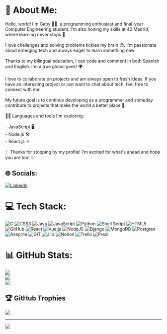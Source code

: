 # 💫 About Me:
Hello, world! I'm Gaby 👩‍💻, a programming enthusiast and final-year Computer Engineering student. I'm also honing my skills at 42 Madrid, where learning never stops 🚀.<br><br>I love challenges and solving problems tickles my brain 😊. I'm passionate about emerging tech and always eager to learn something new.<br><br>Thanks to my bilingual education, I can code and comment in both Spanish and English. I'm a true global geek! 🌍<br><br>I love to collaborate on projects and am always open to fresh ideas. If you have an interesting project or just want to chat about tech, feel free to connect with me!<br><br>My future goal is to continue developing as a programmer and someday contribute to projects that make the world a better place 🌟.<br><br>👩‍💻 Languages and tools I'm exploring:<br><br>- JavaScript 🖥️<br>- Node.js 🛠️<br>- React.js ⚛️<br><br>✨ Thanks for stopping by my profile! I'm excited for what's ahead and hope you are too! ✨


## 🌐 Socials:
[![LinkedIn](https://img.shields.io/badge/LinkedIn-%230077B5.svg?logo=linkedin&logoColor=white)](https://www.linkedin.com/in/gabriela-trabajo-de-rada/) 

# 💻 Tech Stack:
![C](https://img.shields.io/badge/c-%2300599C.svg?style=for-the-badge&logo=c&logoColor=white) ![CSS3](https://img.shields.io/badge/css3-%231572B6.svg?style=for-the-badge&logo=css3&logoColor=white) ![Java](https://img.shields.io/badge/java-%23ED8B00.svg?style=for-the-badge&logo=java&logoColor=white) ![JavaScript](https://img.shields.io/badge/javascript-%23323330.svg?style=for-the-badge&logo=javascript&logoColor=%23F7DF1E) ![Python](https://img.shields.io/badge/python-3670A0?style=for-the-badge&logo=python&logoColor=ffdd54) ![Shell Script](https://img.shields.io/badge/shell_script-%23121011.svg?style=for-the-badge&logo=gnu-bash&logoColor=white) ![HTML5](https://img.shields.io/badge/html5-%23E34F26.svg?style=for-the-badge&logo=html5&logoColor=white) ![GitHub](https://img.shields.io/badge/GitHub-%23121011.svg?style=for-the-badge&logo=github&logoColor=white) ![React](https://img.shields.io/badge/react-%2320232a.svg?style=for-the-badge&logo=react&logoColor=%2361DAFB) ![Vue.js](https://img.shields.io/badge/vuejs-%2335495e.svg?style=for-the-badge&logo=vuedotjs&logoColor=%234FC08D) ![NodeJS](https://img.shields.io/badge/node.js-6DA55F?style=for-the-badge&logo=node.js&logoColor=white) ![Django](https://img.shields.io/badge/django-%23092E20.svg?style=for-the-badge&logo=django&logoColor=white) ![MongoDB](https://img.shields.io/badge/MongoDB-%234ea94b.svg?style=for-the-badge&logo=mongodb&logoColor=white) ![Postgres](https://img.shields.io/badge/postgres-%23316192.svg?style=for-the-badge&logo=postgresql&logoColor=white) ![Aseprite](https://img.shields.io/badge/Aseprite-FFFFFF?style=for-the-badge&logo=Aseprite&logoColor=#7D929E) ![GIT](https://img.shields.io/badge/Git-fc6d26?style=for-the-badge&logo=git&logoColor=white) ![Jira](https://img.shields.io/badge/jira-%230A0FFF.svg?style=for-the-badge&logo=jira&logoColor=white) ![Notion](https://img.shields.io/badge/Notion-%23000000.svg?style=for-the-badge&logo=notion&logoColor=white) ![Trello](https://img.shields.io/badge/Trello-%23026AA7.svg?style=for-the-badge&logo=Trello&logoColor=white) ![Prezi](https://img.shields.io/badge/Prezi-%23000000.svg?style=for-the-badge&logo=Prezi&logoColor=white)
# 📊 GitHub Stats:
![](https://github-readme-stats.vercel.app/api?username=GabyOnGit&theme=nightowl&hide_border=false&include_all_commits=false&count_private=false)<br/>
![](https://github-readme-streak-stats.herokuapp.com/?user=GabyOnGit&theme=nightowl&hide_border=false)<br/>
![](https://github-readme-stats.vercel.app/api/top-langs/?username=GabyOnGit&theme=nightowl&hide_border=false&include_all_commits=false&count_private=false&layout=compact)

## 🏆 GitHub Trophies
![](https://github-profile-trophy.vercel.app/?username=GabyOnGit&theme=discord&no-frame=true&no-bg=true&margin-w=4)

---
[![](https://visitcount.itsvg.in/api?id=GabyOnGit&icon=5&color=6)](https://visitcount.itsvg.in)

<!-- Proudly created with GPRM ( https://gprm.itsvg.in ) -->
